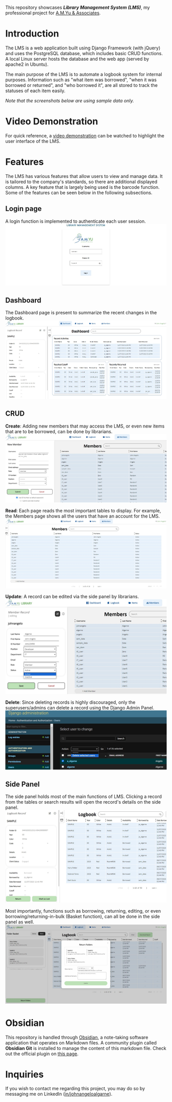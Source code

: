 This repository showcases **_Library Management System (LMS)_**, my professional project for [A.M.Yu & Associates](https://www.amyucpas.com/).
# Introduction
The LMS is a web application built using Django Framework (with jQuery) and uses the PostgreSQL database, which includes basic CRUD functions. A local Linux server hosts the database and the web app (served by apache2 in Ubuntu).

The main purpose of the LMS is to automate a logbook system for internal purposes. Information such as "what item was borrowed", "when it was borrowed or returned", and "who borrowed it", are all stored to track the statuses of each item easily. 

_Note that the screenshots below are using sample data only._
# Video Demonstration
For quick reference, a [video demonstration](https://youtu.be/lsCTQvj9PCE) can be watched to highlight the user interface of the LMS.
# Features
The LMS has various features that allow users to view and manage data. It is tailored to the company's standards, so there are additional displayed columns. A key feature that is largely being used is the barcode function. Some of the features can be seen below in the following subsections.
## Login page
A login function is implemented to authenticate each user session.
![Screenshot of the Login page](images/login.jpg)
## Dashboard
The Dashboard page is present to summarize the recent changes in the logbook.
![Screenshot of the Dashboard page](images/dashboard.jpg)
## CRUD
**Create**: Adding new members that may access the LMS, or even new items that are to be borrowed, can be done by librarians.
![Screenshot of creating a new member](images/create.jpg)

**Read**: Each page reads the most important tables to display. For example, the Members page shows all the users that have an account for the LMS.
![Screenshot of viewing the members page](images/members.jpg)

**Update**: A record can be edited via the side panel by librarians.
![Screenshot of editing a member record](images/update.jpg)

**Delete**: Since deleting records is highly discouraged, only the superusers/admins can delete a record using the Django Admin Panel.
![Screenshot of deleting member in admin panel](images/delete.jpg)
## Side Panel
The side panel holds most of the main functions of LMS. Clicking a record from the tables or search results will open the record's details on the side panel. 
![Screenshot of viewing record on side panel](images/sidepanel1.jpg)

Most importantly, functions such as borrowing, returning, editing, or even borrowing/returning-in-bulk (Basket function), can all be done in the side panel as well.
![Screenshot of returning in bulk](images/sidepanel2.jpg)
# Obsidian
This repository is handled through [Obsidian](https://obsidian.md/), a note-taking software application that operates on Markdown files. A community plugin called **Obsidian Git** is installed to manage the content of this markdown file. Check out the official plugin on [this page](https://github.com/denolehov/obsidian-git).
# Inquiries
If you wish to contact me regarding this project, you may do so by messaging me on LinkedIn ([in/johnangeloalgarne](https://www.linkedin.com/in/johnangeloalgarne/)).
